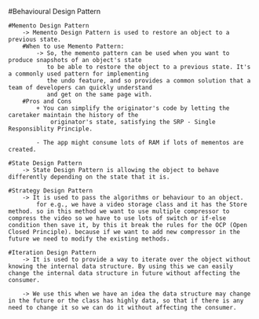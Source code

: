 ﻿#Behavioural Design Pattern

	#Memento Design Pattern
		-> Memento Design Pattern is used to restore an object to a previous state.
		#When to use Memento Pattern:
			-> So, the memento pattern can be used when you want to produce snapshots of an object's state
			   to be able to restore the object to a previous state. It's a commonly used pattern for implementing
			   the undo feature, and so provides a common solution that a team of developers can quickly understand
			   and get on the same page with.
		#Pros and Cons
			+ You can simplify the originator's code by letting the caretaker maintain the history of the
				originator's state, satisfying the SRP - Single Responsiblity Principle.

			- The app might consume lots of RAM if lots of mementos are created.

	#State Design Pattern
		-> State Design Pattern is allowing the object to behave differently depending on the state that it is.

	#Strategy Design Pattern
		-> It is used to pass the algorithms or behaviour to an object.
			for e.g., we have a video storage class and it has the Store method. so in this method we want to use multiple compressor to compress the video so we have to use lots of switch or if-else condition then save it, by this it break the rules for the OCP (Open Closed Principle). because if we want to add new compressor in the future we need to modify the existing methods.

	#Iteration Design Pattern
		-> It is used to provide a way to iterate over the object without knowing the internal data structure. By using this we can easily change the internal data structure in future without affecting the consumer.

		-> We use this when we have an idea the data structure may change in the future or the class has highly data, so that if there is any need to change it so we can do it without affecting the consumer.